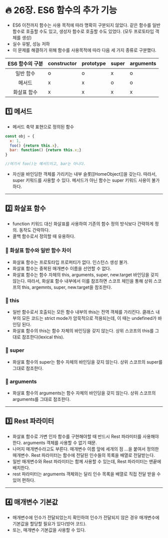 # :fire: 26장. ES6 함수의 추가 기능

- ES6 이전까지 함수는 사용 목적에 따라 명확히 구분되지 않았다. 같은 함수를 일반 함수로 호출할 수도 있고, 생성자 함수로 호출할 수도 있었다. (모두 프로토타입 객체를 생성)
- 실수 유발, 성능 저하
- 이 문제를 해결하기 위해 함수를 사용목적에 따라 다음 세 가지 종류로 구분했다.

|ES6 함수의 구분|constructor|prototype|super|arguments|
|:------------:|-----------|---------|-----|---------|
|일반 함수|o|o|x|o|
|메서드|x|x|o|o|
|화살표 함수|x|x|x|x|

## :one: 메서드

- 메서드 축약 표현으로 정의된 함수

```javascript
const obj = {
  x: 1, 
  foo() {return this.x},
  bar: function() {return this.x;}
}

//여기서 foo()는 메서드이고, bar는 아니다.
```

- 자신을 바인딩한 객체를 가리키는 내부 슬롯[[HomeObject]]을 갖는다. 따라서, super 키워드를 사용할 수 있다. 메서드가 아닌 함수는 super 키워드 사용이 불가하다.

---

## :two: 화살표 함수

- function 키워드 대신 화살표를 사용하여 기존의 함수 정의 방식보다 간략하게 정의. 동작도 간략하다.
- 콜백 함수로서 정의할 때 유용하다.

### 📖 화살표 함수와 일반 함수 차이

- 화살표 함수는 프로토타입 프로퍼티가 없다. 인스턴스 생성 불가.
- 화살표 함수는 중복된 매개변수 이름을 선언할 수 없다.
- 화살표 함수는 함수 자체의 this, arguments, super, new.target 바인딩을 갖지 않는다. 따라서, 화살표 함수 내부에서 이를 참조하면 스코프 체인을 통해 상위 스코프의 this, argemnts, super, new.target을 참조한다.

### 📖 this

- 일반 함수로서 호출되는 모든 함수 내부의 this는 전역 객체를 가리킨다. 클래스 내부의 모든 코드는 strict mode가 암묵적으로 적용되는데, 이 때는 undefined가 바인딩 된다.
- 화살표 함수의 this는 함수 자체의 바인딩을 갖지 않는다. 상위 스코프의 this를 그대로 참조한다(lexical this).

### 📖 super

- 화살표 함수의 super는 함수 자체의 바인딩을 갖지 않는다. 상위 스코프의 super를 그대로 참조한다.

### 📖 arguments

- 화살표 함수의 arguments는 함수 자체의 바인딩을 갖지 않는다. 상위 스코프의 arguments를 그대로 참조한다.

---

## :three: Rest 파라미터

- 화살표 함수로 가변 인자 함수를 구현해야할 때 반드시 Rest 파라미터를 사용해야한다. arguments 객체를 사용할 수 없기 때문.
- 나머지 매개변수라고도 부른다. 매개변수 이름 앞에 세개의 점 ...을 붙여서 정의한 매개변수. Rest 파라미터는 함수에 전달된 인수들의 목록을 배열로 전달받는다.
- 일반 매개변수와 Rest 파라미터는 함께 사용할 수 있는데, Rest 파라미터는 맨끝에 배치한다.
- rest 파라미터는 arguments 객체와는 달리 인수 목록을 배열로 직접 전달 받을 수 있어 편하다.

---

## :four: 매개변수 기본값

- 매개변수에 인수가 전달되었는지 확인하여 인수가 전달되지 않은 경우 매개변수에 기본값을 할당할 필요가 있다(방어 코드).
- 또는, 매개변수 기본값을 사용할 수 있다.
